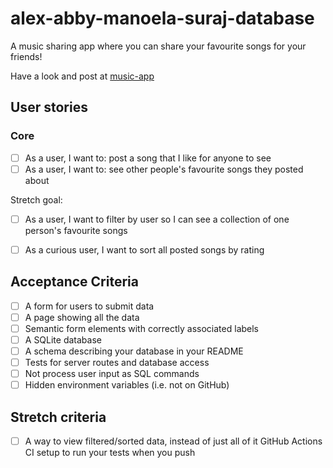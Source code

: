 # alex-abby-manoela-suraj-database

A music sharing app where you can share your favourite songs for your friends!

Have a look and post at [music-app](https://music-database-fac.herokuapp.com/)


## User stories
### Core

- [ ] As a user, I want to: post a song that I like for anyone to see
- [ ] As a user, I want to: see other people's favourite songs they posted about

Stretch goal: 
- [ ] As a user, I want to filter by user so I can see a collection of one person's favourite songs
- [ ] As a curious user, I want to sort all posted songs by rating


## Acceptance Criteria

- [ ] A form for users to submit data
- [ ] A page showing all the data
- [ ] Semantic form elements with correctly associated labels
- [ ] A SQLite database
- [ ] A schema describing your database in your README
- [ ] Tests for server routes and database access
- [ ] Not process user input as SQL commands
- [ ] Hidden environment variables (i.e. not on GitHub)

## Stretch criteria

- [ ] A way to view filtered/sorted data, instead of just all of it
    GitHub Actions CI setup to run your tests when you push


